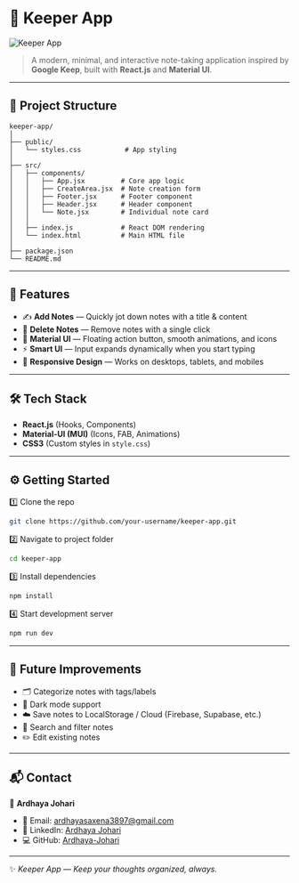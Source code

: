# 📝 Keeper App  

![Keeper App](https://img.shields.io/badge/Keeper%20App-React%20Notes-ffca28?style=for-the-badge&logo=react&logoColor=61DAFB)

> A modern, minimal, and interactive note-taking application inspired by **Google Keep**, built with **React.js** and **Material UI**.  

---

## 📂 Project Structure  

```
keeper-app/
│
├── public/
│   └── styles.css           # App styling
│
├── src/
│   ├── components/         
│   │   ├── App.jsx         # Core app logic
│   │   ├── CreateArea.jsx  # Note creation form
│   │   ├── Footer.jsx      # Footer component
│   │   ├── Header.jsx      # Header component
│   │   └── Note.jsx        # Individual note card
│   │
│   ├── index.js            # React DOM rendering
│   └── index.html          # Main HTML file
│
├── package.json
└── README.md
```

---

## 🚀 Features  

- ✍️ **Add Notes** — Quickly jot down notes with a title & content  
- 🧹 **Delete Notes** — Remove notes with a single click  
- 🎨 **Material UI** — Floating action button, smooth animations, and icons  
- ⚡ **Smart UI** — Input expands dynamically when you start typing  
- 📱 **Responsive Design** — Works on desktops, tablets, and mobiles  

---

## 🛠️ Tech Stack  

- **React.js** (Hooks, Components)  
- **Material-UI (MUI)** (Icons, FAB, Animations)  
- **CSS3** (Custom styles in `style.css`)  

---

## ⚙️ Getting Started  

1️⃣ Clone the repo  

```bash
git clone https://github.com/your-username/keeper-app.git
```

2️⃣ Navigate to project folder  

```bash
cd keeper-app
```

3️⃣ Install dependencies  

```bash
npm install
```

4️⃣ Start development server  

```bash
npm run dev
```

---

## 🔮 Future Improvements  

- 🗂️ Categorize notes with tags/labels  
- 🌙 Dark mode support  
- ☁️ Save notes to LocalStorage / Cloud (Firebase, Supabase, etc.)  
- 🔎 Search and filter notes  
- ✏️ Edit existing notes  

---

## 📬 Contact  

👤 **Ardhaya Johari**  
- 📧 Email: ardhayasaxena3897@gmail.com  
- 💼 LinkedIn: [Ardhaya Johari](https://www.linkedin.com/in/ardhaya-johari-819275321/)  
- 💻 GitHub: [Ardhaya-Johari](https://github.com/Ardhaya-Johari)  

---

✨ *Keeper App — Keep your thoughts organized, always.*  
